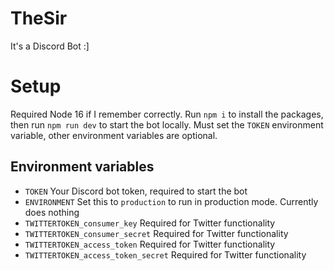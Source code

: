 # TheSir
 It's a Discord Bot :]
 
# Setup
Required Node 16 if I remember correctly. Run `npm i` to install the packages, then run `npm run dev` to start the bot locally. Must set the `TOKEN` environment variable, other environment variables are optional.

## Environment variables
- `TOKEN` Your Discord bot token, required to start the bot
- `ENVIRONMENT` Set this to `production` to run in production mode. Currently does nothing
- `TWITTERTOKEN_consumer_key` Required for Twitter functionality
- `TWITTERTOKEN_consumer_secret` Required for Twitter functionality
- `TWITTERTOKEN_access_token` Required for Twitter functionality
- `TWITTERTOKEN_access_token_secret` Required for Twitter functionality